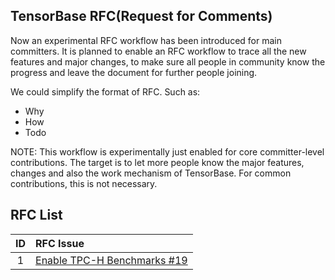 TensorBase RFC(Request for Comments)
-------------------------------------

Now an experimental RFC workflow has been introduced for main committers. It is planned to enable an RFC workflow to trace all the new features and major changes, to make sure all people in community know the progress and leave the document for further people joining. 

We could simplify the format of RFC. Such as:

* Why
* How
* Todo

NOTE: This workflow is experimentally just enabled for core committer-level contributions. The target is to let more people know the major features, changes and also the work mechanism of TensorBase. For common contributions, this is not necessary.


RFC List
--------
|   ID      |  RFC Issue                  |
|:---------:|:----------------------------|
| 1         | [Enable TPC-H Benchmarks #19](https://github.com/tensorbase/tensorbase/issues/19) |